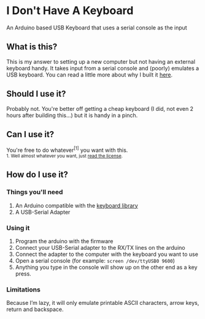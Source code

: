 # I Don't Have A Keyboard 
An Arduino based USB Keyboard that uses a serial console as the input

## What is this?
This is my answer to setting up a new computer but not having an external keyboard handy. It takes input from a serial console and (poorly) emulates a USB keyboard. You can read a little more about why I built it [here](https://nadav.ca/2021/03/11/arduino-usb-serial-keyboard/).

## Should I use it?
Probably not. You're better off getting a cheap keyboard (I did, not even 2 hours after building this...) but it is handy in a pinch.

## Can I use it?
You're free to do whatever<sup>[1]</sup> you want with this.   
<sub>1. Well almost whatever you want, just [read the license](LICENSE). <sub>
  
## How do I use it?
### Things you'll need
1. An Arduino compatible with the [keyboard library](https://www.arduino.cc/reference/en/language/functions/usb/keyboard/)
1. A USB-Serial Adapter

### Using it
1. Program the arduino with the firmware
1. Connect your USB-Serial adapter to the RX/TX lines on the arduino
1. Connect the adapter to the computer with the keyboard you want to use
1. Open a serial console (for example: `screen /dev/ttyUSB0 9600`)
1. Anything you type in the console will show up on the other end as a key press. 

### Limitations
Because I’m lazy, it will only emulate printable ASCII characters, arrow keys, return and backspace.

